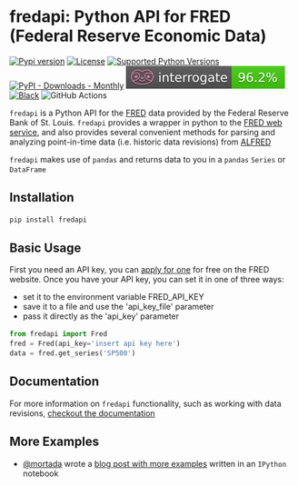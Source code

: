 # fredapi: Python API for FRED (Federal Reserve Economic Data)
<!-- badges: start -->

[![Pypi version](https://img.shields.io/pypi/v/fredapi.svg)](https://pypi.python.org/pypi/fredapi/)
[![License](https://img.shields.io/badge/License-Apache_2.0-blue.svg)](https://opensource.org/licenses/Apache-2.0)
[![Supported Python Versions](https://img.shields.io/pypi/pyversions/fredapi)](https://pypi.python.org/pypi/fredapi)
[![PyPI - Downloads - Monthly](https://img.shields.io/pypi/dm/fredapi.svg)](https://pypi.python.org/pypi/fredapi)
[![Interrogate](docs/_static/interrogate_badge.svg)](https://interrogate.readthedocs.io/en/latest/)
[![Black](https://img.shields.io/badge/code%20style-black-000000.svg)](https://github.com/psf/black)
![GitHub Actions](https://img.shields.io/badge/githubactions-%232671E5.svg?style=flat&logo=githubactions&logoColor=white)

<!-- badges: end -->

`fredapi` is a Python API for the [FRED](http://research.stlouisfed.org/fred2/) data provided by the
Federal Reserve Bank of St. Louis. `fredapi` provides a wrapper in python to the
[FRED web service](http://api.stlouisfed.org/docs/fred/), and also provides several convenient methods
for parsing and analyzing point-in-time data (i.e. historic data revisions) from [ALFRED](http://research.stlouisfed.org/tips/alfred/)

`fredapi` makes use of `pandas` and returns data to you in a `pandas` `Series` or `DataFrame`

## Installation

```sh
pip install fredapi
```

## Basic Usage

First you need an API key, you can [apply for one](http://api.stlouisfed.org/api_key.html) for free on the FRED website.
Once you have your API key, you can set it in one of three ways:

* set it to the environment variable FRED_API_KEY
* save it to a file and use the 'api_key_file' parameter
* pass it directly as the 'api_key' parameter

```python
from fredapi import Fred
fred = Fred(api_key='insert api key here')
data = fred.get_series('SP500')
```

## Documentation

For more information on `fredapi` functionality, such as working with data revisions, [checkout the documentation](https://gw-moore.github.io/fredapi/index.html)

## More Examples
- [@mortada](https://github.com/mortada) wrote a [blog post with more examples](http://mortada.net/python-api-for-fred.html) written in an `IPython` notebook
